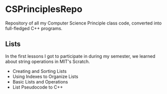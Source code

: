 # CSPrinciplesRepo
Repository of all my Computer Science Principle class code, converted into full-fledged C++ programs. 

## Lists
In the first lessons I got to participate in during my semester, we learned about string operations in MIT's Scratch.
- Creating and Sorting Lists
- Using Indexes to Organize Lists
- Basic Lists and Operations
- List Pseudocode to C++
